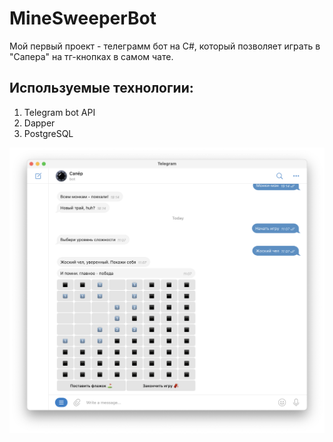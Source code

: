 # MineSweeperBot
Мой первый проект - телеграмм бот на C#, который позволяет играть в "Сапера" на тг-кнопках в самом чате.

## Используемые технологии:
1. Telegram bot API
2. Dapper
3. PostgreSQL

![Image alt](https://github.com/dels-in/MineSweeperBot/blob/main/image)


